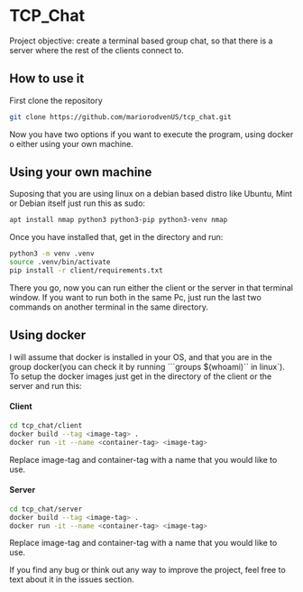 # TCP_Chat

Project objective: create a terminal based group chat, so that there is a server where the rest of the clients connect to. 

## How to use it

First clone the repository

```bash
git clone https://github.com/mariorodvenUS/tcp_chat.git
```
Now you have two options if you want to execute the program, using docker o either using your own machine.

## Using your own machine
Suposing that you are using linux on a debian based distro like Ubuntu, Mint or Debian itself just run this as sudo:

```bash
apt install nmap python3 python3-pip python3-venv nmap
```

Once you have installed that, get in the directory and run:

```bash
python3 -m venv .venv
source .venv/bin/activate
pip install -r client/requirements.txt
```

There you go, now you can run either the client or the server in that terminal window. If you want to run both in the same Pc, just run the last two commands on another terminal in the same directory.

## Using docker
I will assume that docker is installed in your OS, and that you are in the group docker(you can check it by running ```groups $(whoami)`` in linux`). To setup the docker images just get in the directory of the client or the server and run this:

#### Client

```bash
cd tcp_chat/client
docker build --tag <image-tag> .
docker run -it --name <container-tag> <image-tag>
```
Replace image-tag and container-tag with a name that you would like to use.

#### Server

```bash
cd tcp_chat/server
docker build --tag <image-tag> .
docker run -it --name <container-tag> <image-tag>
```
Replace image-tag and container-tag with a name that you would like to use.

If you find any bug or think out any way to improve the project, feel free to text about it in the issues section.
